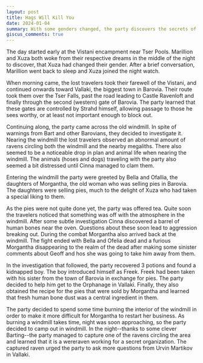 ```yaml
---
layout: post
title: Hags Will Kill You
date: 2024-01-04
summary: With some genders changed, the party discovers the secrets of the pies.
giscus_comments: true
---
```


The day started early at the Vistani encampment near Tser Pools. Marillion and Xuza both woke from their respective dreams in the middle of the night to discover,
that Xuza had changed their gender. After a brief conversation, Marillion went back to sleep and Xuza joined the night watch.

When morning came, the lost travelers took their farewell of the Vistani, and continued onwards toward Vallaki, the biggest town in Barovia.
Their route took them over the Tser Falls, past the road leading to Castle Ravenloft and finally through the second (western) gate of Barovia.
The party learned that these gates are controlled by Strahd himself, allowing passage to those he sees worthy, or at least not important enough to block out.

Continuing along, the party came across the old windmill. In spite of warnings from Bart and other Barovians, they decided to investigate it. Nearing the windmill the lost travelers observed an abnormal amount of ravens circling both the windmill and the nearby megaliths.
There also seemed to be a noticeable drop in plan and animal life when nearing the windmill.
The animals (hoses and dogs) traveling with the party also seemed a bit distressed until Cinna managed to clam them.

Entering the windmill the party were greeted by Bella and Ofallia, the daughters of Morgantha, the old woman who was selling pies in Barovia.
The daughters were selling pies, much to the delight of Xuza who had taken a special liking to them.

As the pies were not quite done yet, the party was offered tea. Quite soon the travelers noticed that
something was off with the atmosphere in the windmill. After some subtle investigation Cinna discovered a barrel of human bones near the oven.
Questions about these soon lead to aggression breaking out. During the combat Morgantha also arrived back at the windmill. The fight ended with Bella and Ofelia dead and a furious Morgantha disappearing to the realm of the dead after making some sinister comments about Geoff and hos she was going to take him away from them.

In the investigation that followed, the party recovered 3 potions and found a kidnapped boy. The boy introduced himself as Freek. Freek had been taken with his sister from the town of Barovia in exchange for pies. The party decided to help him get to the Orphanage in Vallaki. Finally, they also obtained the recipe for the pies that were sold by Morgantha and learned that fresh human bone dust was a central ingredient in them.

The party decided to spend some time burning the interior of the windmill in order to make it more difficult for Morgantha to restart her business.
As burning a windmill takes time, night was soon approaching, so the party decided to camp out in windmill.
In the night--thanks to some clever Barting--the party managed to capture one of the ravens circling the area and learned that it is a wereraven working for a secret organization. The captured raven urged the party to ask more questions from Urvin Martikov in Vallaki.
